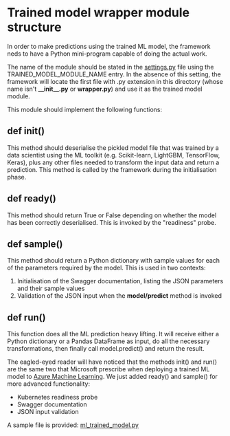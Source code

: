 # Trained model wrapper module structure

In order to make predictions using the trained ML model, the framework neds to have a Python mini-program capable of doing the actual work.

The name of the module should be stated in the [settings.py](../settings.py) file using the TRAINED_MODEL_MODULE_NAME entry. In the absence of this setting, the framework will locate the first file with .py extension in this directory (whose name isn't **\_\_init\_\_.py** or **wrapper.py**) and use it as the trained model module.

This module should implement the following functions:

## def init()
This method should deserialise the pickled model file that was trained by a data scientist using the ML toolkit (e.g. Scikit-learn, LightGBM, TensorFlow, Keras), plus any other files needed to transform the input data and return a prediction. This method is called by the framework during the initialisation phase.

## def ready()
This method should return True or False depending on whether the model has been correctly deserialised. This is invoked by the "readiness" probe.

## def sample()
This method should return a Python dictionary with sample values for each of the parameters required by the model. This is used in two contexts:
1. Initialisation of the Swagger documentation, listing the JSON parameters and their sample values
2. Validation of the JSON input when the **model/predict** method is invoked

## def run()
This function does all the ML prediction heavy lifting. It will receive either a Python dictionary or a Pandas DataFrame as input, do all the necessary transformations, then finally call model.predict() and return the result.

The eagled-eyed reader will have noticed that the methods init() and run() are the same two that Microsoft prescribe when deploying a trained ML model to [Azure Machine Learning](https://docs.microsoft.com/en-us/azure/machine-learning/service/how-to-deploy-and-where). We just added ready() and sample() for more advanced functionality:
* Kubernetes readiness probe
* Swagger documentation
* JSON input validation

A sample file is provided: [ml_trained_model.py](ml_trained_model.py)

